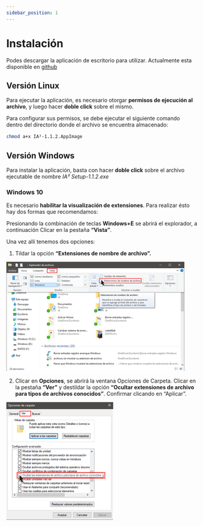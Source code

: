 ```yaml
---
sidebar_position: 1
---
```


# Instalación

Podes descargar la aplicación de escritorio para utilizar.
Actualmente esta disponible en [github](https://github.com/instituciones-abiertas/ia2-desktop-app)

## Versión Linux

Para ejecutar la aplicación, es necesario otorgar **permisos de ejecución al archivo**, y luego hacer **doble click** sobre el mismo.

Para configurar sus permisos, se debe ejecutar el siguiente comando dentro del directorio donde el archivo se encuentra almacenado:

```bash
chmod a+x IA²-1.1.2.AppImage
```

## Versión Windows

Para instalar la aplicación, basta con hacer **doble click** sobre el archivo ejecutable de nombre *IA² Setup-1.1.2.exe*

### Windows 10

Es necesario **habilitar la visualización de extensiones**. Para realizar ésto hay dos formas que recomendamos:

Presionando la combinación de teclas **Windows+E** se abrirá el explorador, a continuación Clicar en la pestaña **“Vista”**.

Una vez allí tenemos dos opciones:

1. Tildar la opción **“Extensiones de nombre de archivo”.**

![Extension w10 1](/img/manual/captura_w10_extension_1.png)

2. Clicar en **Opciones**, se abrirá la ventana Opciones de Carpeta. Clicar en la pestaña **“Ver”** y destildar la opción **“Ocultar extensiones de archivo para tipos de archivos conocidos”**.
Confirmar clicando en “Aplicar”.

![Extension w10 2](/img/manual/captura_w10_extension_2.png)
